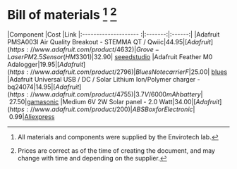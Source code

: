 # Bill of materials [^1] [^2]

|Component                |Cost     |Link
|:--------------------   :|:-------:|:------:|
|Adafruit PMSA003I Air Quality Breakout - STEMMA QT / Qwiic|$44.95| [Adafruit](https://www.adafruit.com/product/4632)
|Grove - Laser PM2.5 Sensor (HM3301)|$32.90| [seeedstudio](https://wiki.seeedstudio.com/Grove-Laser_PM2.5_Sensor-HM3301/)
|Adafruit Feather M0 Adalogger|$19.95| [Adafruit](https://www.adafruit.com/product/2796)
|Blues Notecarrier F|$25.00| [blues](https://shop.blues.com/collections/notecarrier/products/notecarrier-f)
|Adafruit Universal USB / DC / Solar Lithium Ion/Polymer charger - bq24074|$14.95| [Adafruit](https://www.adafruit.com/product/4755)
|3.7V/6000mAh battery|~$27.50|[gamasonic](https://gamasonic.com/product/3-7v-6000mah-battery/)
|Medium 6V 2W Solar panel - 2.0 Watt|$34.00| [Adafruit](https://www.adafruit.com/product/200)
|ABS Box for Electronic|~$0.99|[Aliexpress](https://www.aliexpress.com/item/3256803235721844.html)

[^1]: All materials and components were supplied by the Envirotech lab.
[^2]: Prices are correct as of the time of creating the document, and may change with time and depending on the supplier.
